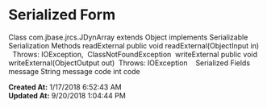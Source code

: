 # Serialized Form

Class com.jbase.jrcs.JDynArray extends Object implements Serializable Serialization Methods readExternal public void readExternal(ObjectInput in)   Throws: IOException,  ClassNotFoundException  writeExternal public void writeExternal(ObjectOutput out)  Throws: IOException    Serialized Fields message String message code int code  

**Created At:** 1/17/2018 6:52:43 AM  
**Updated At:** 9/20/2018 1:04:44 PM  

